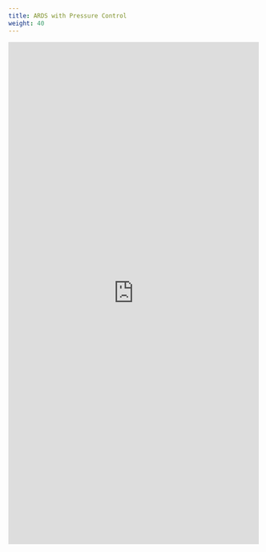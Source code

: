 ```yaml
---
title: ARDS with Pressure Control
weight: 40
---
```


<iframe id='frame' src="https://iculearning.com/api/pc/?compliance=0.02" width="500", height="1000", frameborder="0"></iframe>

<script>
let frame = document.querySelector('#frame')
frame.width = frame.parentElement.parentElement.offsetWidth * .75
</script>

